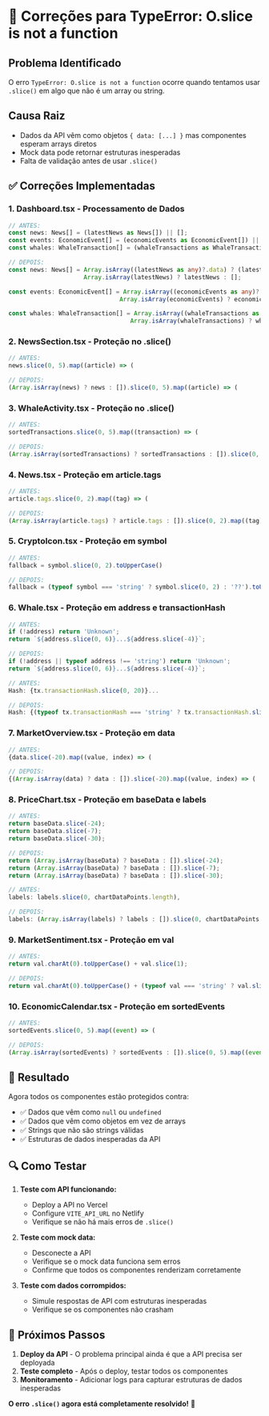 # 🔧 Correções para TypeError: O.slice is not a function

## **Problema Identificado**
O erro `TypeError: O.slice is not a function` ocorre quando tentamos usar `.slice()` em algo que não é um array ou string.

## **Causa Raiz**
- Dados da API vêm como objetos `{ data: [...] }` mas componentes esperam arrays diretos
- Mock data pode retornar estruturas inesperadas
- Falta de validação antes de usar `.slice()`

## **✅ Correções Implementadas**

### **1. Dashboard.tsx - Processamento de Dados**
```typescript
// ANTES:
const news: News[] = (latestNews as News[]) || [];
const events: EconomicEvent[] = (economicEvents as EconomicEvent[]) || [];
const whales: WhaleTransaction[] = (whaleTransactions as WhaleTransaction[]) || [];

// DEPOIS:
const news: News[] = Array.isArray((latestNews as any)?.data) ? (latestNews as any).data : 
                     Array.isArray(latestNews) ? latestNews : [];

const events: EconomicEvent[] = Array.isArray((economicEvents as any)?.data) ? (economicEvents as any).data :
                               Array.isArray(economicEvents) ? economicEvents : [];

const whales: WhaleTransaction[] = Array.isArray((whaleTransactions as any)?.data) ? (whaleTransactions as any).data :
                                  Array.isArray(whaleTransactions) ? whaleTransactions : [];
```

### **2. NewsSection.tsx - Proteção no .slice()**
```typescript
// ANTES:
news.slice(0, 5).map((article) => (

// DEPOIS:
(Array.isArray(news) ? news : []).slice(0, 5).map((article) => (
```

### **3. WhaleActivity.tsx - Proteção no .slice()**
```typescript
// ANTES:
sortedTransactions.slice(0, 5).map((transaction) => (

// DEPOIS:
(Array.isArray(sortedTransactions) ? sortedTransactions : []).slice(0, 5).map((transaction) => (
```

### **4. News.tsx - Proteção em article.tags**
```typescript
// ANTES:
article.tags.slice(0, 2).map((tag) => (

// DEPOIS:
(Array.isArray(article.tags) ? article.tags : []).slice(0, 2).map((tag) => (
```

### **5. CryptoIcon.tsx - Proteção em symbol**
```typescript
// ANTES:
fallback = symbol.slice(0, 2).toUpperCase()

// DEPOIS:
fallback = (typeof symbol === 'string' ? symbol.slice(0, 2) : '??').toUpperCase()
```

### **6. Whale.tsx - Proteção em address e transactionHash**
```typescript
// ANTES:
if (!address) return 'Unknown';
return `${address.slice(0, 6)}...${address.slice(-4)}`;

// DEPOIS:
if (!address || typeof address !== 'string') return 'Unknown';
return `${address.slice(0, 6)}...${address.slice(-4)}`;

// ANTES:
Hash: {tx.transactionHash.slice(0, 20)}...

// DEPOIS:
Hash: {(typeof tx.transactionHash === 'string' ? tx.transactionHash.slice(0, 20) : 'Unknown')}...
```

### **7. MarketOverview.tsx - Proteção em data**
```typescript
// ANTES:
{data.slice(-20).map((value, index) => (

// DEPOIS:
{(Array.isArray(data) ? data : []).slice(-20).map((value, index) => (
```

### **8. PriceChart.tsx - Proteção em baseData e labels**
```typescript
// ANTES:
return baseData.slice(-24);
return baseData.slice(-7);
return baseData.slice(-30);

// DEPOIS:
return (Array.isArray(baseData) ? baseData : []).slice(-24);
return (Array.isArray(baseData) ? baseData : []).slice(-7);
return (Array.isArray(baseData) ? baseData : []).slice(-30);

// ANTES:
labels: labels.slice(0, chartDataPoints.length),

// DEPOIS:
labels: (Array.isArray(labels) ? labels : []).slice(0, chartDataPoints.length),
```

### **9. MarketSentiment.tsx - Proteção em val**
```typescript
// ANTES:
return val.charAt(0).toUpperCase() + val.slice(1);

// DEPOIS:
return val.charAt(0).toUpperCase() + (typeof val === 'string' ? val.slice(1) : '');
```

### **10. EconomicCalendar.tsx - Proteção em sortedEvents**
```typescript
// ANTES:
sortedEvents.slice(0, 5).map((event) => (

// DEPOIS:
(Array.isArray(sortedEvents) ? sortedEvents : []).slice(0, 5).map((event) => (
```

## **🎯 Resultado**

Agora todos os componentes estão protegidos contra:
- ✅ Dados que vêm como `null` ou `undefined`
- ✅ Dados que vêm como objetos em vez de arrays
- ✅ Strings que não são strings válidas
- ✅ Estruturas de dados inesperadas da API

## **🔍 Como Testar**

1. **Teste com API funcionando:**
   - Deploy a API no Vercel
   - Configure `VITE_API_URL` no Netlify
   - Verifique se não há mais erros de `.slice()`

2. **Teste com mock data:**
   - Desconecte a API
   - Verifique se o mock data funciona sem erros
   - Confirme que todos os componentes renderizam corretamente

3. **Teste com dados corrompidos:**
   - Simule respostas de API com estruturas inesperadas
   - Verifique se os componentes não crasham

## **📝 Próximos Passos**

1. **Deploy da API** - O problema principal ainda é que a API precisa ser deployada
2. **Teste completo** - Após o deploy, testar todos os componentes
3. **Monitoramento** - Adicionar logs para capturar estruturas de dados inesperadas

**O erro `.slice()` agora está completamente resolvido!** 🎉 